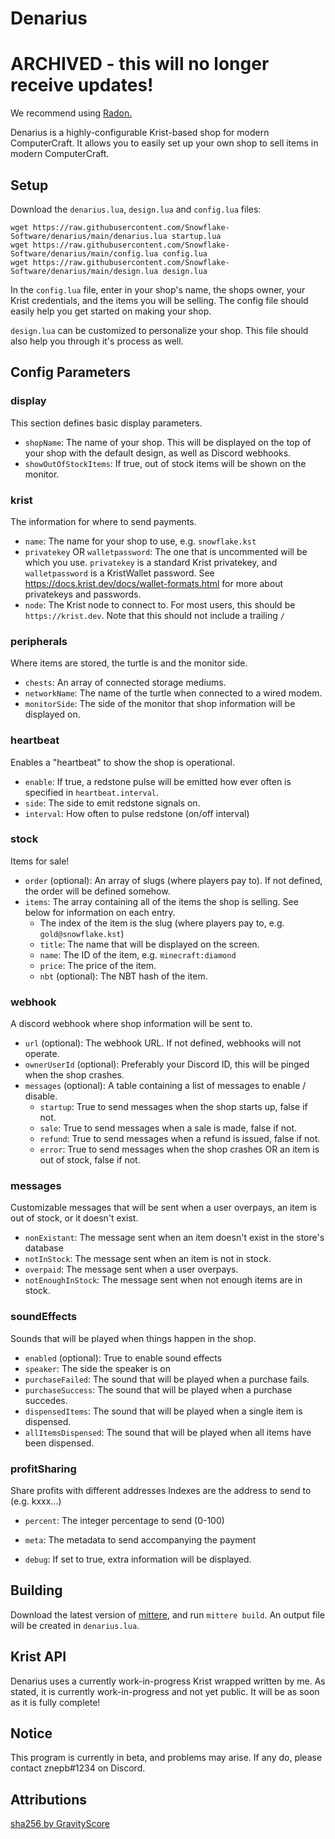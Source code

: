 # Denarius

# ARCHIVED - this will no longer receive updates!
We recommend using [Radon.](https://github.com/Allymonies/Radon)

Denarius is a highly-configurable Krist-based shop for modern ComputerCraft. It allows you to easily set up your own shop to sell items in modern ComputerCraft.

## Setup

Download the `denarius.lua`, `design.lua` and `config.lua` files:

```
wget https://raw.githubusercontent.com/Snowflake-Software/denarius/main/denarius.lua startup.lua
wget https://raw.githubusercontent.com/Snowflake-Software/denarius/main/config.lua config.lua
wget https://raw.githubusercontent.com/Snowflake-Software/denarius/main/design.lua design.lua
```

In the `config.lua` file, enter in your shop's name, the shops owner, your Krist credentials, and the items you will be selling. The config file should easily help you get started on making your shop.  
  
`design.lua` can be customized to personalize your shop. This file should also help you through it's process as well. 

## Config Parameters
### display
This section defines basic display parameters.
- `shopName`: The name of your shop. This will be displayed on the top of your shop with the default design, as well as Discord webhooks.
- `showOutOfStockItems`: If true, out of stock items will be shown on the monitor.

### krist
The information for where to send payments.
- `name`: The name for your shop to use, e.g. `snowflake.kst`
- `privatekey` OR `walletpassword`: The one that is uncommented will be which you use. `privatekey` is a standard Krist privatekey, and `walletpassword` is a KristWallet password. See https://docs.krist.dev/docs/wallet-formats.html for more about privatekeys and passwords.
- `node`: The Krist node to connect to. For most users, this should be `https://krist.dev`. Note that this should not include a trailing `/`

### peripherals
Where items are stored, the turtle is and the monitor side.
- `chests`: An array of connected storage mediums.
- `networkName`: The name of the turtle when connected to a wired modem.
- `monitorSide`: The side of the monitor that shop information will be displayed on.

### heartbeat
Enables a "heartbeat" to show the shop is operational.
- `enable`: If true, a redstone pulse will be emitted how ever often is specified in `heartbeat.interval`.
- `side`: The side to emit redstone signals on.
- `interval`: How often to pulse redstone (on/off interval)

### stock
Items for sale!
- `order` (optional): An array of slugs (where players pay to). If not defined, the order will be defined somehow.
- `items`: The array containing all of the items the shop is selling. See below for information on each entry.
  - The index of the item is the slug (where players pay to, e.g. `gold@snowflake.kst`)
  - `title`: The name that will be displayed on the screen.
  - `name`: The ID of the item, e.g. `minecraft:diamond`
  - `price`: The price of the item.
  - `nbt` (optional): The NBT hash of the item.

### webhook
A discord webhook where shop information will be sent to.
- `url` (optional): The webhook URL. If not defined, webhooks will not operate.
- `ownerUserId` (optional): Preferably your Discord ID, this will be pinged when the shop crashes.
- `messages` (optional): A table containing a list of messages to enable / disable.
  - `startup`: True to send messages when the shop starts up, false if not.
  - `sale`: True to send messages when a sale is made, false if not.
  - `refund`: True to send messages when a refund is issued, false if not.
  - `error`: True to send messages when the shop crashes OR an item is out of stock, false if not.

### messages
Customizable messages that will be sent when a user overpays, an item is out of stock, or it doesn't exist.
- `nonExistant`: The message sent when an item doesn't exist in the store's database
- `notInStock`: The message sent when an item is not in stock.
- `overpaid`: The message sent when a user overpays.
- `notEnoughInStock`: The message sent when not enough items are in stock.

### soundEffects
Sounds that will be played when things happen in the shop.
- `enabled` (optional): True to enable sound effects
- `speaker`: The side the speaker is on
- `purchaseFailed`: The sound that will be played when a purchase fails.
- `purchaseSuccess`: The sound that will be played when a purchase succedes.
- `dispensedItems`: The sound that will be played when a single item is dispensed.
- `allItemsDispensed`: The sound that will be played when all items have been dispensed.

### profitSharing
Share profits with different addresses
Indexes are the address to send to (e.g. kxxx...)
- `percent`: The integer percentage to send (0-100)
- `meta`: The metadata to send accompanying the payment

- `debug`: If set to true, extra information will be displayed.

## Building
Download the latest version of [mittere](https://github.com/Snowflake-Software/mittere), and run `mittere build`. An output file will be created in `denarius.lua`.

## Krist API
Denarius uses a currently work-in-progress Krist wrapped written by me. As stated, it is currently work-in-progress and not yet public. It will be as soon as it is fully complete!

## Notice

This program is currently in beta, and problems may arise. If any do, please contact znepb#1234 on Discord.

## Attributions
[sha256 by GravityScore](https://www.computercraft.info/forums2/index.php?/topic/8169-sha-256-in-pure-lua/)

